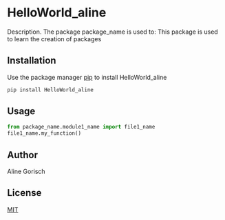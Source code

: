 # HelloWorld_aline

Description. 
The package package_name is used to:
	This package is used to learn the creation of packages

## Installation

Use the package manager [pip](https://pip.pypa.io/en/stable/) to install HelloWorld_aline

```bash
pip install HelloWorld_aline
```

## Usage

```python
from package_name.module1_name import file1_name
file1_name.my_function()
```

## Author
Aline Gorisch

## License
[MIT](https://choosealicense.com/licenses/mit/)
